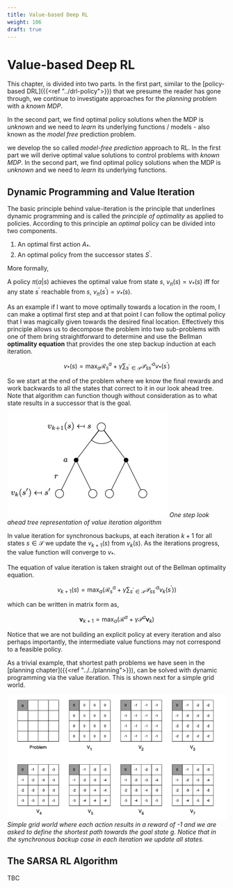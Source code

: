 ```yaml
---
title: Value-based Deep RL 
weight: 106
draft: true
---
```


# Value-based Deep RL

This chapter, is divided into two parts. In the first part, similar to the [policy-based DRL]({{<ref "../drl-policy">}}) that we presume the reader has gone through, we continue to investigate approaches for the _planning_ problem with a _known MDP_. 

In the second part, we find optimal policy solutions when the MDP is _unknown_ and we need to _learn_ its underlying functions / models - also known as the  _model free_ prediction problem.  

we develop the so called _model-free prediction_ approach to RL. In the first part we will derive optimal value solutions to control problems with _known MDP_. In the second part, we find optimal policy solutions when the MDP is _unknown_ and we need to _learn_ its underlying functions. 

## Dynamic Programming and Value Iteration

The basic principle behind value-iteration is the principle that underlines dynamic programming and is called the _principle of optimality_ as applied to policies. According to this principle an _optimal_ policy can be divided into two components.

1. An optimal first action $A_*$.
2. An optimal policy from the successor states $S^\prime$.

More formally, 

A policy $\pi(a|s)$ achieves the optimal value from state $s$, $v_\pi(s) = v_*(s)$ iff for any state $s^\prime$ reachable from $s$, $v_\pi(s^\prime)=v_*(s)$. 

As an example if I want to move optimally towards a location in the room, I can make a optimal first step and at that point I can follow the optimal policy that I was magically given towards the desired final location. Effectively this principle allows us to decompose the problem into two sub-problems with one of them bring straightforward to determine and use the Bellman **optimality equation** that provides the one step backup induction at each iteration.  

$$v_*(s) = \max_a \mathcal R_s^a + \gamma \sum_{s^\prime \in \mathcal S} \mathcal{P}^a_{ss^\prime} v_*(s^\prime)$$

So we start at the end of the problem where we know the final rewards and work backwards to all the states that correct to it in our look ahead tree. Note that algorithm can function though without consideration as to what state results in a successor that is the goal. 

![value-iteration-look-ahead-tree](images/value-iteration-look-ahead-tree.png#center)
*One step look ahead tree representation of value iteration algorithm*

In value iteration for synchronous backups, at each iteration $k+1$ for all states $s \in \mathcal{S}$ we update the $v_{k+1}(s)$ from $v_k(s)$. As the iterations progress, the value function will converge to $v_*$. 

The equation of value iteration is taken straight out of the Bellman optimality equation. 

$$v_{k+1}(s) = \max_a \left( \mathcal R_s^a + \gamma \sum_{s^\prime \in \mathcal S} \mathcal{P}^a_{ss^\prime} v_k(s^\prime) \right) $$

which can be written in matrix form as,

$$\mathbf v_{k+1} = \max_a \left( \mathcal R^a + \gamma \mathcal P^a \mathbf v_k \right) $$

Notice that we are not building an explicit policy at every iteration and also perhaps importantly, the intermediate value functions may not correspond to a feasible policy. 

As a trivial example, that shortest path problems we have seen in the [planning chapter]({{<ref "../../planning">}}), can be solved with dynamic programming via the value iteration. This is shown next for a simple grid world. 

![value-iteration-simple-grid-world](images/../../drl-policy/images/value-iteration-simple-grid-world.png#center)
*Simple grid world where each action results in a reward of -1 and we are asked to define the shortest path towards the goal state $g$. Notice that in the synchronous backup case in each iteration we update all states.*


## The SARSA RL Algorithm 
TBC
